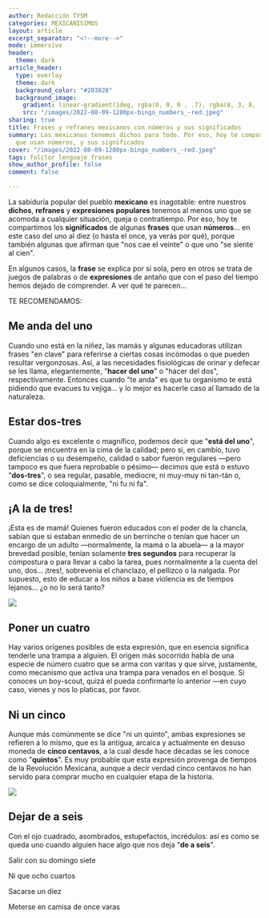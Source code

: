 ```yaml
---
author: Redacción TYSM
categories: MEXICANISIMOS
layout: article
excerpt_separator: "<!--more-->"
mode: immersive
header:
  theme: dark
article_header:
  type: overlay
  theme: dark
  background_color: "#203028"
  background_image:
    gradient: linear-gradient(1deg, rgba(0, 0, 0 , .7), rgba(8, 3, 8, .9))
    src: "/images/2022-08-09-1280px-bingo_numbers_-red.jpeg"
sharing: true
title: Frases y refranes mexicanos con números y sus significados
summary: Los mexicanos tenemos dichos para todo. Por eso, hoy te compartimos algunos
  que usan números, y sus significados
cover: "/images/2022-08-09-1280px-bingo_numbers_-red.jpeg"
tags: folclor lenguaje frases
show_author_profile: false
comment: false

---
```

La sabiduría popular del pueblo **mexicano** es inagotable: entre nuestros **dichos**, **refranes** y **expresiones populares** tenemos al menos uno que se acomoda a cualquier situación, queja o contratiempo. Por eso, hoy te compartimos los **significados** de algunas **frases** que usan **números**… en este caso del uno al diez (o hasta el once, ya verás por qué), porque también algunas que afirman que "nos cae el veinte" o que uno "se siente al cien".

En algunos casos, la **frase** se explica por sí sola, pero en otros se trata de juegos de palabras o de **expresiones** de antaño que con el paso del tiempo hemos dejado de comprender. A ver qué te parecen…

TE RECOMENDAMOS:

## Me anda del uno

Cuando uno está en la niñez, las mamás y algunas educadoras utilizan frases "en clave" para referirse a ciertas cosas incómodas o que pueden resultar vergonzosas. Así, a las necesidades fisiológicas de orinar y defecar se les llama, elegantemente, "**hacer del uno**" o "hacer del dos", respectivamente. Entonces cuando "te anda" es que tu organismo te está pidiendo que evacues tu vejiga… y lo mejor es hacerle caso al llamado de la naturaleza.

## Estar dos-tres

Cuando algo es excelente o magnífico, podemos decir que "**está del uno**", porque se encuentra en la cima de la calidad; pero si, en cambio, tuvo deficiencias o su desempeño, calidad o sabor fueron regulares —pero tampoco es que fuera reprobable o pésimo— decimos que está o estuvo "**dos-tres**", o sea regular, pasable, mediocre, ni muy-muy ni tan-tán o, como se dice coloquialmente, "ni fu ni fa".

## ¡A la de tres!

¡Esta es de mamá! Quienes fueron educados con el poder de la chancla, sabían que si estaban enmedio de un berrinche o tenían que hacer un encargo de un adulto —normalmente, la mamá o la abuela— a la mayor brevedad posible, tenían solamente **tres segundos** para recuperar la compostura o para llevar a cabo la tarea, pues normalmente a la cuenta del uno, dos… ¡tres!, sobrevenía el chanclazo, el pellizco o la nalgada. Por supuesto, esto de educar a los niños a base violencia es de tiempos lejanos… ¿o no lo será tanto?

![](https://upload.wikimedia.org/wikipedia/commons/thumb/c/c0/Crying-girl.jpg/1024px-Crying-girl.jpg)

## Poner un cuatro

Hay varios orígenes posibles de esta expresión, que en esencia significa tenderle una trampa a alguien. El origen más socorrido habla de una especie de número cuatro que se arma con varitas y que sirve, justamente, como mecanismo que activa una trampa para venados en el bosque. Si conoces un boy-scout, quizá el pueda confirmarte lo anterior —en cuyo caso, vienes y nos lo platicas, por favor.

## Ni un cinco

Aunque más comúnmente se dice "ni un quinto", ambas expresiones se refieren a lo mismo, que es la antigua, arcaica y actualmente en desuso moneda de **cinco centavos**, a la cual desde hace décadas se les conoce como "**quintos**". Es muy probable que esta expresión provenga de tiempos de la Revolución Mexicana, aunque a decir verdad cinco centavos no han servido para comprar mucho en cualquier etapa de la historia.

![](https://upload.wikimedia.org/wikipedia/commons/3/37/5-centavos-de-Durango-de-1914-%2801%29-%28cobre%29.jpg)

## Dejar de a seis

Con el ojo cuadrado, asombrados, estupefactos, incrédulos: así es como se queda uno cuando alguien hace algo que nos deja "**de a seis**". 

Salir con su domingo siete

Ni que ocho cuartos

Sacarse un diez

Meterse en camisa de once varas